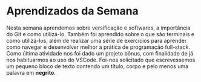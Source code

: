 # Aprendizados da Semana

Nesta semana aprendemos sobre versificação e softwares, a importância do Git
e como utilizá-lo.
Também foi aprendido sobre o que são terminais e como utilizá-los, além de realizar uma série de exercícios para aprender como navegar e desenvolver melhor a prática de programação full-stack.
Como última atividade nos foi dado um projeto bônus, com finalidade de já nos habituarmos ao uso do VSCode. Foi-nos solicitado que escrevessemos um pequeno bloco de texto contendo um título, corpo e pelo menos uma palavra em **negrito**.
